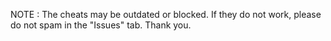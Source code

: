 NOTE : The cheats may be outdated or blocked. If they do not work, please do not spam in the "Issues" tab. Thank you.
